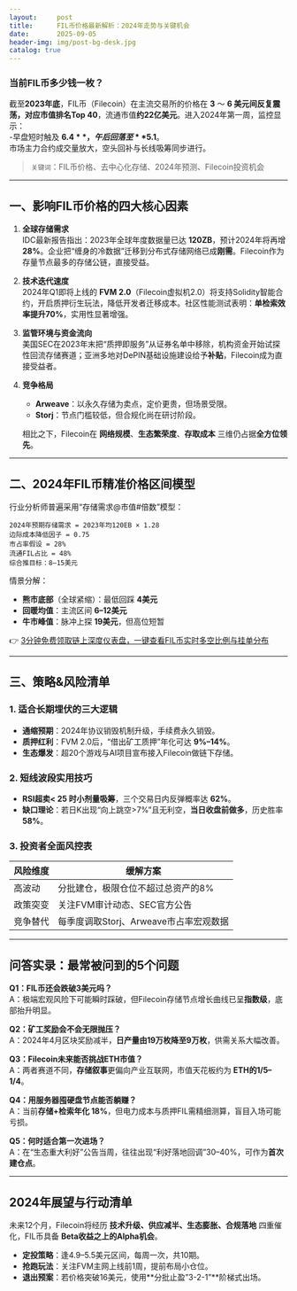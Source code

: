```yaml
---
layout:     post
title:      FIL币价格最新解析：2024年走势与关键机会
date:       2025-09-05
header-img: img/post-bg-desk.jpg
catalog: true
---
```


### 当前FIL币多少钱一枚？
截至**2023年底**，FIL币（Filecoin）在主流交易所的价格在 **3** ～ **6 **美元间反复震荡，对应市值排名**Top 40**，流通市值**约22亿美元**。进入2024年第一周，监控显示：  
-早盘短时触及 **$6.4**，午后回落至 **$5.1**。  
市场主力合约成交量放大，空头回补与长线吸筹同步进行。

> `关键词`：FIL币价格、去中心化存储、2024年预测、Filecoin投资机会

---

## 一、影响FIL币价格的四大核心因素
1. **全球存储需求**  
   IDC最新报告指出：2023年全球年度数据量已达 **120ZB**，预计2024年将再增 **28%**。企业把“缠身的冷数据”迁移到分布式存储网络已成**刚需**。Filecoin作为存量节点最多的存储公链，直接受益。

2. **技术迭代速度**  
   2024年Q1即将上线的 **FVM 2.0**（Filecoin虚拟机2.0）将支持Solidity智能合约，开启质押衍生玩法，降低开发者迁移成本。社区性能测试表明：**单检索效率提升70%**，实用性显著增强。

3. **监管环境与资金流向**  
   美国SEC在2023年末把“质押即服务”从证券名单中移除，机构资金开始试探性回流存储赛道；亚洲多地对DePIN基础设施建设给予**补贴**，Filecoin成为直接受益者。

4. **竞争格局**  
   - **Arweave**：以永久存储为卖点，定价更贵，但场景受限。  
   - **Storj**：节点门槛较低，但合规化尚在研讨阶段。  

   相比之下，Filecoin在 **网络规模**、**生态繁荣度**、**存取成本** 三维仍占据**全方位领先**。

---

## 二、2024年FIL币精准价格区间模型
行业分析师普遍采用“存储需求@市值#倍数”模型：
```
2024年预期存储需求 = 2023年均120EB × 1.28
边际成本降低因子 = 0.75
市占率假设 = 28%
流通FIL占比 = 48%
综合推目标：8–15美元
```

情景分解：  
- **熊市底部**（全球紧缩）：最低回踩 **4美元**  
- **回暖均值**：主流区间 **6–12美元**  
- **牛市峰值**：脉冲上探 **19美元**，但高位短暂

👉 [3分钟免费领取链上深度仪表盘，一键查看FIL币实时多空比例与挂单分布](https://okxdog.com/)

---

## 三、策略&风险清单

### 1. 适合长期埋伏的三大逻辑
- **通缩预期**：2024年协议销毁机制升级，手续费永久销毁。
- **质押红利**：FVM 2.0后，“借出矿工质押”年化可达 **9%–14%**。
- **生态爆发**：超20个游戏与AI项目宣布接入Filecoin做链下存储。

### 2. 短线波段实用技巧
- **RSI超卖< 25 时小剂量吸筹**，三个交易日内反弹概率达 **62%**。
- **缺口理论**：若日K出现“向上跳空>7%”且无利空，**当日收盘前做多**，历史胜率 **58%**。

### 3. 投资者全面风控表
|风险维度|缓解方案|
|---|---|
|高波动|分批建仓，极限仓位不超过总资产的8%|
|政策突变|关注FVM审计动态、SEC官方公告|
|竞争替代|每季度调取Storj、Arweave市占率宏观数据|

---

## 问答实录：最常被问到的5个问题

**Q1：FIL币还会跌破3美元吗？**  
A：极端宏观风险下可能瞬时踩破，但Filecoin存储节点增长曲线已呈**指数级**，底部抬升明显。

**Q2：矿工奖励会不会无限抛压？**  
A：2024年4月区块奖励减半，**日产量由19万枚降至9万枚**，供需关系大幅改善。

**Q3：Filecoin未来能否挑战ETH市值？**  
A：两者赛道不同，**存储叙事**更偏向产业互联网，市值天花板约为 **ETH的1/5–1/4**。

**Q4：用服务器囤硬盘节点能否躺赚？**  
A：当前**存储+检索年化 18%**，但电力成本与质押FIL需精细测算，盲目入场可能亏损。

**Q5：何时适合第一次进场？**  
A：在“生态重大利好”公告当周，往往出现“利好落地回调”30–40%，可作为**首次建仓点**。

---

## 2024年展望与行动清单
未来12个月，Filecoin将经历 **技术升级、供应减半、生态膨胀、合规落地** 四重催化，FIL币具备 **Beta收益之上的Alpha机会**。  
- **定投策略**：逢4.9–5.5美元区间，每周一次，共10期。  
- **抢跑玩法**：关注FVM主网上线前1周，提前布局小仓位。  
- **退出预案**：若价格突破16美元，使用**分批止盈”3-2-1”**阶梯式出场。
